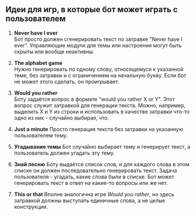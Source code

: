 ## Идеи для игр, в которые бот может играть с пользователем

1. **Never have I ever**  
Бот просто должен сгенерировать текст по затравке "Never have I ever".
Управляющие модули для темы или настроения могут быть скрыты или вообще неактивны.

2. **The alphabet game**  
Нужно генерировать по одному слову, относящемуся к указанной теме, без затравки и с ограничением на начальную букву. 
Если бот не может этого сделать, он проигрывает.

3. **Would you rather**  
Боту задаётся вопрос в формате "would you rather X or Y". Этот вопрос служит затравкой для генерации текста. Можно, например, 
выделить X и Y из строки и использовать в качестве затравки что-то одно из них - случайно выбирая, что. 

4. **Just a minute**
Просто генерация текста без затравки на указанную пользователем тему.

5. **Угадывание темы**
Бот случайно выбирает тему и генерирует текст, а пользователь должен угадать эту тему.

6. **Знай песню**
Боту выдаётся список слов, и для каждого слова в этом списке он должен последовательно генерировать текст. Задача пользователя - 
угадать, какие слова были в списке. Бот может генерировать текст в ответ на какие-то вопросы или же нет.

7. **This or that**
Вполне аналогична игре *Would you rather*, но здесь затравкой должны выступать единичные слова, а не целые конструкции.